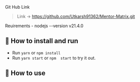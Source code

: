 Git Hub Link

> Link -> https://github.com/Utkarsh91362/Mentor-Matrix.git


Reuirements - nodejs --version v21.4.0 

## 🚀 How to install and run

- Run `yarn` or `npm install`
- Run `yarn start` or `npm  start` to try it out.



## 🚀 How to use 


 